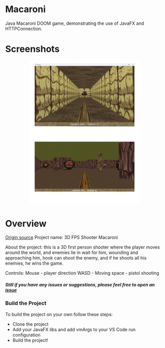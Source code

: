 # Macaroni
 Java Macaroni DOOM game, demonstrating the use of JavaFX and HTTPConnection.

# Screenshots
<p align="center" float="left">
  <img src="https://github.com/PavelKhabusov/macaroni/blob/main/screenshots/game_v.1.0.0.png" width="350" alt="scr_1"/> 
  <img src="https://github.com/PavelKhabusov/macaroni/blob/main/screenshots/game_v.2.0.0.png" width="350" alt="scr_2"/> 
</p>

# Overview
 [Origin source](https://github.com/RichardDominik/school-java-project)
 Project name: 3D FPS Shooter Macaroni

  About the project: this is a 3D first person shooter where the player moves around the world, and enemies lie in wait for him, wounding and approaching him,
  hook can shoot the enemy, and if he shoots all his enemies, he wins the game.

  Controls: 
  Mouse - player direction
  WASD - Moving
  space - pistol shooting

##### Still if you have any issues or suggestions, please feel free to open an [issue](https://github.com/PavelKhabusov/macaroni/issues/new)

### Build the Project
To build the project on your own follow these steps:
* Clone the project
* Add your JavaFX libs and add vmArgs to your VS Code run configuration
* Build the project!